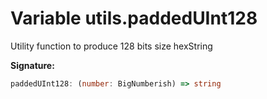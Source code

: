
# Variable utils.paddedUInt128

Utility function to produce 128 bits size hexString

<b>Signature:</b>

```typescript
paddedUInt128: (number: BigNumberish) => string
```
